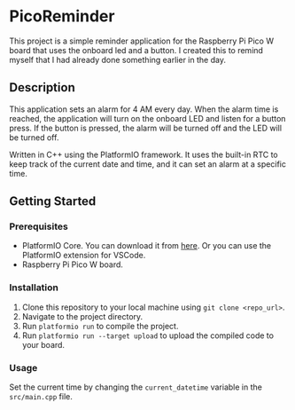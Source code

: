 # PicoReminder

This project is a simple reminder application for the Raspberry Pi Pico W board that uses the onboard led and a button. I created this to remind myself that I had already done something earlier in the day.

## Description

This application sets an alarm for 4 AM every day. When the alarm time is reached, the application will turn on the onboard LED and listen for a button press. If the button is pressed, the alarm will be turned off and the LED will be turned off.

Written in C++ using the PlatformIO framework. 
It uses the built-in RTC to keep track of the current date and time, and it can set an alarm at a specific time.

## Getting Started

### Prerequisites

- PlatformIO Core. You can download it from [here](https://platformio.org/install/cli). Or you can use the PlatformIO extension for VSCode.
- Raspberry Pi Pico W board.

### Installation

1. Clone this repository to your local machine using `git clone <repo_url>`.
2. Navigate to the project directory.
3. Run `platformio run` to compile the project.
4. Run `platformio run --target upload` to upload the compiled code to your board.

### Usage

Set the current time by changing the `current_datetime` variable in the `src/main.cpp` file.